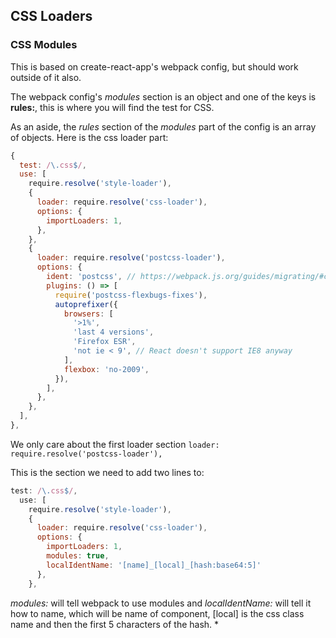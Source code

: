 ## CSS Loaders

### CSS Modules
This is based on create-react-app's webpack config, but should work outside of it also.

The webpack config's *modules* section is an object and one of the keys is **rules:**, this is where you will find the test for CSS.

As an aside, the *rules* section of the *modules* part of the config is an array of objects.  Here is the css loader part:

```javascript
{
  test: /\.css$/,
  use: [
    require.resolve('style-loader'),
    {
      loader: require.resolve('css-loader'),
      options: {
        importLoaders: 1,
      },
    },
    {
      loader: require.resolve('postcss-loader'),
      options: {
        ident: 'postcss', // https://webpack.js.org/guides/migrating/#complex-options
        plugins: () => [
          require('postcss-flexbugs-fixes'),
          autoprefixer({
            browsers: [
              '>1%',
              'last 4 versions',
              'Firefox ESR',
              'not ie < 9', // React doesn't support IE8 anyway
            ],
            flexbox: 'no-2009',
          }),
        ],
      },
    },
  ],
},
```
We only care about the first loader section ` loader: require.resolve('postcss-loader'), ` 

This is the section we need to add two lines to:

```javascript
test: /\.css$/,
  use: [
    require.resolve('style-loader'),
    {
      loader: require.resolve('css-loader'),
      options: {
        importLoaders: 1,
        modules: true,
        localIdentName: '[name]_[local]_[hash:base64:5]'
      },
    },
```

*modules:* will tell webpack to use modules and *localIdentName:* will tell it how to name, which will be name of component, [local] is the css class name and then the first 5 characters of the hash.
* 
